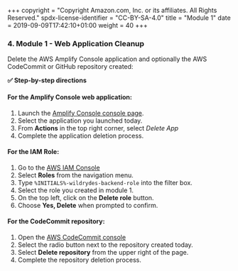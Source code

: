 +++
copyright = "Copyright Amazon.com, Inc. or its affiliates. All Rights Reserved."
spdx-license-identifier = "CC-BY-SA-4.0"
title = "Module 1"
date = 2019-09-09T17:42:10+01:00
weight = 40
+++

### 4. Module 1 - Web Application Cleanup
Delete the AWS Amplify Console application and optionally the AWS CodeCommit or GitHub repository created:

**:white_check_mark: Step-by-step directions**

#### For the Amplify Console web application:

1. Launch the [Amplify Console console page][amplify-console-console].
1. Select the application you launched today.
1. From **Actions** in the top right corner, select *Delete App*
1. Complete the application deletion process.

#### For the IAM Role:

1. Go to the [AWS IAM Console][iam-console]
1. Select **Roles** from the navigation menu.
1. Type `%INITIALS%-wildrydes-backend-role` into the filter box.
1. Select the role you created in module 1.
1. On the top left, click on the **Delete role** button.
1. Choose **Yes, Delete** when prompted to confirm.

#### For the CodeCommit repository:

1. Open the [AWS CodeCommit console][codecommit-console]
1. Select the radio button next to the repository created today.
1. Select **Delete repository** from the upper right of the page.
1. Complete the repository deletion process.

[amplify-console-console]: https://console.aws.amazon.com/amplify/home
[iam-console]: https://console.aws.amazon.com/iam/home
[codecommit-console]: https://console.aws.amazon.com/codesuite/codecommit/repositories

